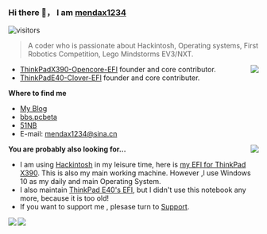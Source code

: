 ### Hi there 👋， I am [mendax1234](https://github.com/mendax1234)

![visitors](https://visitor-badge.glitch.me/badge?page_id=mendax1234.mendax1234)

> A coder who is passionate about Hackintosh, Operating systems, First Robotics Competition, Lego Mindstorms EV3/NXT.

<img src="https://github-readme-stats.vercel.app/api?username=mendax1234&show_icons=true&hide_border=true&icon_color=4c71f2&title_color=2f80ed" align="right">

- [ThinkPadX390-Opencore-EFI](https://github.com/mendax1234/ThinkpadX390-Opencore-EFI) founder and core contributor.
- [ThinkPadE40-Clover-EFI](https://github.com/mendax1234/ThinkPadE40-Clover-EFI) founder and core contributer.

**Where to find me**

- [My Blog](https://blog.csdn.net/weixin_45498173)
- [bbs.pcbeta](http://bbs.pcbeta.com/viewthread-1852139-1-1.html)
- [51NB](https://www.51nb.com/home.php?mod=space&uid=2016944&do=profile)
- E-mail: mendax1234@sina.cn

**You are probably also looking for...**
<img src="https://github-readme-stats.vercel.app/api/top-langs/?username=mendax1234&layout=compact" align="right">

- I am using  [Hackintosh](https://en.wikipedia.org/wiki/Hackintosh) in my leisure time, here is [my EFI for ThinkPad X390](https://github.com/mendax1234/ThinkpadX390-Opencore-EFI). This is also my main working machine. However ,l use Windows 10 as my daily and main Operating System.
- I also maintain  [ThinkPad E40's EFI](https://github.com/mendax1234/ThinkPadE40-Clover-EFI), but I didn't use this notebook any more, because it is too old!
- If you want to support me , plesase turn to [Support](https://github.com/mendax1234/Pi-introduction).

<a href="https://github.com/mendax1234/ThinkpadX390-Opencore-EFI">
  <!-- Change the `github-readme-stats.anuraghazra1.vercel.app` to `github-readme-stats.vercel.app`  -->
  <img align="left" src="https://github-readme-stats.vercel.app/api/pin/?username=mendax1234&repo=ThinkpadX390-Opencore-EFI" />
</a>    
<a href="https://github.com/mendax1234/ThinkPadE40-Clover-EFI">
  <!-- Change the `github-readme-stats.anuraghazra1.vercel.app` to `github-readme-stats.vercel.app`  -->
  <img align="center" src="https://github-readme-stats.vercel.app/api/pin/?username=mendax1234&repo=ThinkPadE40-Clover-EFI" />
</a>    
